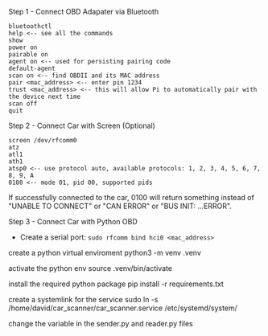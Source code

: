 Step 1 - Connect OBD Adapater via Bluetooth
```
bluetoothctl
help <-- see all the commands
show
power on
pairable on
agent on <-- used for persisting pairing code
default-agent
scan on <-- find OBDII and its MAC address
pair <mac_address> <-- enter pin 1234
trust <mac_address> <-- this will allow Pi to automatically pair with the device next time
scan off
quit
```

Step 2 - Connect Car with Screen (Optional)
```
screen /dev/rfcomm0
atz
atl1
ath1
atsp0 <-- use protocol auto, available protocols: 1, 2, 3, 4, 5, 6, 7, 8, 9, A
0100 <-- mode 01, pid 00, supported pids
```
If successfully connected to the car, 0100 will return something instead of "UNABLE TO CONNECT" or "CAN ERROR" or "BUS INIT: ...ERROR".

Step 3 - Connect Car with Python OBD
* Create a serial port: ```sudo rfcomm bind hci0 <mac_address>```


create a python virtual enviroment
python3 -m venv .venv

activate the python env
source .venv/bin/activate

install the required python package
pip install -r requirements.txt

create a systemlink for the service 
sudo ln -s /home/david/car_scanner/car_scanner.service /etc/systemd/system/

change the variable in the sender.py and reader.py files